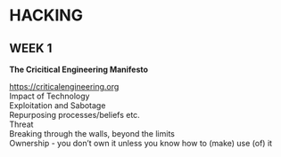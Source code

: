 # **HACKING**

## WEEK 1

**The Cricitical Engineering Manifesto**

https://criticalengineering.org
<br>Impact of Technology
<br>Exploitation and Sabotage
<br>Repurposing processes/beliefs etc.
<br>Threat
<br>Breaking through the walls, beyond the limits
<br>Ownership - you don’t own it unless you know how to (make) use (of) it



